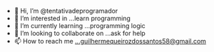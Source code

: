 - 👋 Hi, I’m @tentativadeprogramador
- 👀 I’m interested in ...learn programming
- 🌱 I’m currently learning ...programming logic
- 💞️ I’m looking to collaborate on ...ask for help
- 📫 How to reach me ...guilhermequeirozdossantos58@gmail.com

<!---
tentativadeprogramador/tentativadeprogramador is a ✨ special ✨ repository because its `README.md` (this file) appears on your GitHub profile.
You can click the Preview link to take a look at your changes.
--->
